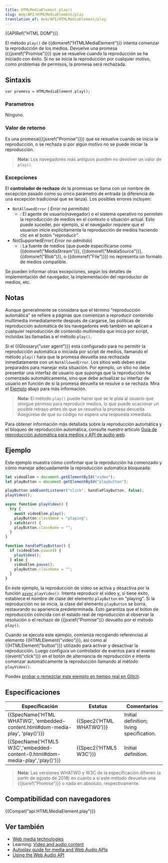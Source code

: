 ```yaml
---
title: HTMLMediaElement.play()
slug: Web/API/HTMLMediaElement/play
translation_of: Web/API/HTMLMediaElement/play
---
```

{{APIRef("HTML DOM")}}

El método `play()` de {{domxref("HTMLMediaElement")}} intenta comenzar la reproducción de los medios. Devuelve una promesa ({{jsxref("Promise")}}) que se resuelve cuando la reproducción se ha iniciado con éxito. Si no se inicia la reproducción por cualquier motivo, como problemas de permisos, la promesa será rechazada.

## Sintaxis

```
var promesa = HTMLMediaElement.play();
```

### Parametros

Ninguno.

### Valor de retorno

Es una promesa({{jsxref("Promise")}}) que se resuelve cuando se inicia la reproducción, o se rechaza si por algún motivo no se puede iniciar la reproducción.

> **Nota:** Los navegadores más antiguos pueden no devolver un valor de `play()`.

### Excepciones

El **controlador de rechazo** de la promesas se llama con un nombre de excepción pasado como su único parámetro de entrada (a diferencia de una excepción tradicional que se lanza). Los posibles errores incluyen:

- `NotAllowedError` ( _Error no permitido_)
  - : El agente de usuario(navegador) o el sistema operativo no permiten la reproducción de medios en el contexto o situación actual. Esto puede suceder, por ejemplo, si el navegador requiere que el usuarion inicie explícitamente la reproducción de medios haciendo clic en el botón "reproducir".
- NotSupportedError( _Error no admitido_)
  - : La fuente de medios (que puede especificarse como {{domxref("MediaStream")}}, {{domxref("MediaSource")}}, {{domxref("Blob")}}, o {{domxref("File")}}) no representa un formato de medios compatible.

Se pueden informar otras excepciones, según los detalles de implementación del navegador, la implementación del reproductor de medios, etc.

## Notas

Aunque generalmente se considera que el término "reproducción automática" se refiere a páginas que comienzan a reproducir contenido multimedia inmediatamente después de cargarse, las políticas de reproducción automática de los navegadores web también se aplican a cualquier reproducción de contenido multimedia que inicia por script, incluidas las llamadas a el método `play()`.

Si el {{Glossary("user agent")}} está configurado para no permitir la reproducción automática o iniciada por script de medios, llamando el método `play()` hara que la promesa devuelta sea rechazada inmediatamente con un `NotAllowedError`. Los sitios web deben estar preparados para manejar esta situación. Por ejemplo, un sitio no debe presentar una interfaz de usuario que suponga que la reproducción ha comenzado automáticamenta, sino que debe actualizar su interfaz de usuario en función de si la promesa devuelta se resulve o se rechaza. Mira el [Ejemplo](#example) abajo para más información.

> **Nota:** El método `play()` puede hacer que se le pida al usuario que otorgue permiso para reproducir medios, lo que puede ocacionar un posible retraso antes de que se resuelva la promesa devuelta. Asegúrese de que su código no espere una respuesta inmediata.

Para obtener información más detallada sobre la reproducción automática y el bloqueo de reproducción automática, consulte nuestro artículo [Guía de reproducción automática para medios y API de audio web](/es/docs/Web/Media/Autoplay_guide).

## Ejemplo

Este ejemplo muestra cómo confirmar que la reproducción ha comenzado y cómo manejar adecuadamente la reproducción automática bloqueada:

```js
let videoElem = document.getElementById("video");
let playButton = document.getElementById("playbutton");

playButton.addEventListener("click", handlePlayButton, false);
playVideo();

async function playVideo() {
  try {
    await videoElem.play();
    playButton.className = "playing";
  } catch(err) {
    playButton.className = "";
  }
}

function handlePlayButton() {
  if (videoElem.paused) {
    playVideo();
  } else {
    videoElem.pause();
    playButton.className = "";
  }
}
```

En este ejemplo, la reproducción de video se activa y desactiva por la función [`async`](/en-US/docs/Web/JavaScript/Reference/Statements/async_function) `playVideo()`. Intenta reproducir el video y, si tiene éxito, establece el nombre de clase del elemento `playButton` en "playing". Si la reproducción no se inicia, la clase del elemento `playButton` se borra, restaurando su apariencia predeterminada. Esto garantiza que el bóton de reproducción coincida con el estado real de reproducción al observar la resolución o el rechazo de {{jsxref("Promise")}} devuelto por el método `play()`.

Cuando se ejecuta este ejemplo, comienza recogiendo referencias al elemento {{HTMLElement("video")}}, así como al {{HTMLElement("button")}} utilizado para activar y desactivar la reproducción. Luego configura un controlador de eventos para el evento {{event("click")}} en el botón de alternancia de reproducción e intenta comenzar automáticamente la reproducción llamando al método `playVideo()`.

Puedes [probar o remezclar este ejemplo en tiempo real en Glitch](https://media-play-promise.glitch.me/).

## Especificaciones

| Especificación                                                                                           | Estatus                          | Comentarios                               |
| -------------------------------------------------------------------------------------------------------- | -------------------------------- | ----------------------------------------- |
| {{SpecName('HTML WHATWG', 'embedded-content.html#dom-media-play', 'play()')}} | {{Spec2('HTML WHATWG')}} | Initial definition; living specification. |
| {{SpecName('HTML5 W3C','embedded-content-0.html#dom-media-play','play()')}}     | {{Spec2('HTML5 W3C')}}     | Initial definition.                       |

> **Nota:** Las versiones WHATWG y W3C de la especificación difieren (a partir de agosto de 2018) en cuanto a si este método devuelve una {{jsxref("Promise")}} o nada en absoluto, respectivamente.

## Compatibilidad con navegadores

{{Compat("api.HTMLMediaElement.play")}}

## Ver también

- [Web media technologies](/es/docs/Web/Media)
- Learning: [Video and audio content](/es/docs/Learn/HTML/Multimedia_and_embedding/Video_and_audio_content)
- [Autoplay guide for media and Web Audio APIs](/es/docs/Web/Media/Autoplay_guide)
- [Using the Web Audio API](/es/docs/Web/API/Web_Audio_API/Using_Web_Audio_API)
